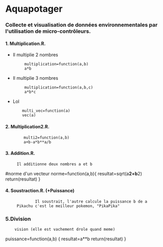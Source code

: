 # Aquapotager
### Collecte et visualisation de données environnementales par l'utilisation de micro-contrôleurs.


#### 1. Multiplication.R.
   
 * Il multiplie 2 nombres
   
            multiplication=function(a,b)
            a*b
 * Il multiplie 3 nombres
   
            multiplication=function(a,b,c)
            a*b*c
          
  * Lol
            
            multi_vec=function(a)
            vec(a)

#### 2. Multiplication2.R.

            multi2=function(a,b)
            a+b-a*b**a/b
      
#### 3. Addition.R.
   
         Il additionne deux nombres a et b
#norme d'un vecteur
norme=function(a,b){
  resultat=sqrt(a**2+b**2)
  return(resultat)
}

#### 4. Soustraction.R. (+Puissance)
   
                 Il soustrait, l'autre calcule la puissance b de a
         Pikachu c'est le meilleur pokemon, "PikaPika"
         
### 5.Division

        vision (elle est vachement drole quand meme)

puissance=function(a,b) {
  resultat=a**b
  return(resultat)
}

